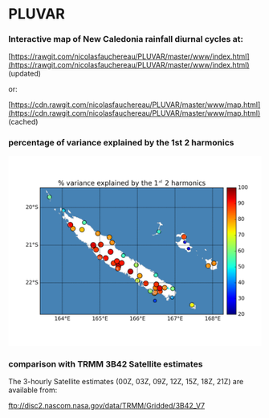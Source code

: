 # PLUVAR

### Interactive map of New Caledonia rainfall diurnal cycles at:

[https://rawgit.com/nicolasfauchereau/PLUVAR/master/www/index.html](https://rawgit.com/nicolasfauchereau/PLUVAR/master/www/index.html) (updated)

or:

[https://cdn.rawgit.com/nicolasfauchereau/PLUVAR/master/www/map.html](https://cdn.rawgit.com/nicolasfauchereau/PLUVAR/master/www/map.html) (cached)

### percentage of variance explained by the 1st 2 harmonics

![var explained](https://raw.githubusercontent.com/nicolasfauchereau/PLUVAR/master/figures/map_var_explained_2harm.png "variance explained")

### comparison with TRMM 3B42 Satellite estimates

The 3-hourly Satellite estimates (00Z, 03Z, 09Z, 12Z, 15Z, 18Z, 21Z) are available from:

ftp://disc2.nascom.nasa.gov/data/TRMM/Gridded/3B42_V7
